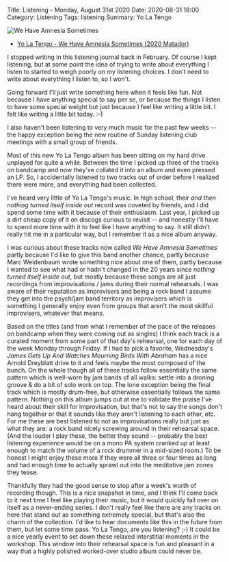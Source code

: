 Title: Listening - Monday, August 31st 2020
Date: 2020-08-31 18:00
Category: Listening
Tags: listening
Summary: Yo La Tengo


![We Have Amnesia Sometimes](/images/yolatengohasamnesia.jpg)

- [Yo La Tengo - We Have Amnesia Sometimes (2020 Matador)](https://www.discogs.com/Yo-La-Tengo-We-Have-Amnesia-Sometimes/master/1796135)


I stopped writing in this listening journal back in February. Of course I kept listening, but at some point 
the idea of trying to write about everything I listen to started to weigh poorly on my listening choices. I 
don't need to write about everything I listen to, so I won't. 

Going forward I'll just write something here when it feels like fun. Not because I have anything special to say 
per se, or because the things I listen to have some special weight but just because I feel like writing a little bit.
I felt like writing a little bit today. :-)

I also haven't been listening to very much music for the past few weeks -- the happy exception being the new routine of 
Sunday listening club meetings with a small group of friends.

Most of this new Yo La Tengo album has been sitting on my hard drive unplayed for quite a while. Between the time I 
picked up three of the tracks on bandcamp and now they've collated it into an album and even pressed an LP. So, 
I accidentally listened to two tracks out of order before I realized there were more, and everything had been collected. 

I've heard very little of Yo La Tengo's music. In high school, their _and then nothing turned itself inside out_ record 
was coveted by friends, and I did spend some time with it because of their enthusiasm. Last year, I picked up a dirt cheap 
copy of it on discogs curious to revisit -- and honestly I'll have to spend more time with it to feel like I have anything 
to say. It still didn't really hit me in a particular way, but I remember it as a nice album anyway.

I was curious about these tracks now called _We Have Amnesia Sometimes_ partly because I'd like to give this band another chance, 
partly because Marc Weidenbaum wrote something nice about one of them, partly because I wanted to 
see what had or hadn't changed in the 20 years since _nothing turned itself inside out_, but mostly because these songs 
are all just recordings from improvisations / jams during their normal rehearsals. I was aware of their reputation as 
improvisers and being a rock band I assume they get into the psych/jam band territory as improvisers which is something 
I generally enjoy even from groups that aren't the most skillful improvisers, whatever that means.

Based on the titles (and from what I remember of the pace of the releases on bandcamp when they were coming out as singles) I 
think each track is a curated moment from some part of that day's rehearsal, one for each day of the week Monday through Friday. 
If I had to pick a favorite, Wednesday's _James Gets Up And Watches Mourning Birds With Abraham_ has a nice Arnold Dreyblatt 
drive to it and feels maybe the most composed of the bunch. On the whole though all of these tracks follow essentially the 
same pattern which is well-worn by jam bands of all walks: settle into a droning groove & do a bit of solo work on top. 
The lone exception being the final track which is mostly drum-free, but otherwise essentially follows the same pattern.
Nothing on this album jumps out at me to validate the praise I've heard about their skill for improvisation, but that's not to 
say the songs don't hang together or that it sounds like they aren't listening to each other, etc. For me these are best 
listened to not as improvisations really but just as what they are: a rock band nicely screwing around in their rehearsal space.
(And the louder I play these, the better they sound -- probably the best listening experience would be on a mono PA system cranked up 
at least enough to match the volume of a rock drummer in a mid-sized room.) To be honest I might enjoy these more if they were all three or
four times as long and had enough time to actually sprawl out into the meditative jam zones they tease.

Thankfully they had the good sense to stop after a week's worth of recording though. This is a nice snapshot in time, and I think 
I'll come back to it next time I feel like playing their music, but it would quickly fall over on itself as a never-ending 
series. I don't really feel like there are any tracks on here that stand out as something extremely special, but that's 
also the charm of the collection. I'd like to hear documents like this in the future from them, but let some time pass. 
Yo La Tengo, are you listening? ;-) It could be a nice yearly event to set down these relaxed interstitial moments in the workshop.
This window into their rehearsal space is fun and pleasant in a way that a highly polished worked-over studio album could never be.

